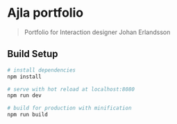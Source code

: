 # Ajla portfolio

> Portfolio for Interaction designer Johan Erlandsson 

## Build Setup

``` bash
# install dependencies
npm install

# serve with hot reload at localhost:8080
npm run dev

# build for production with minification
npm run build
```
